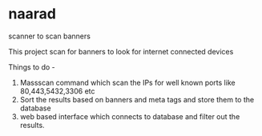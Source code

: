 # naarad
scanner to scan banners

This project scan for banners to look for internet connected devices

Things to do - 

1. Massscan command which scan the IPs for well known ports like 80,443,5432,3306 etc
2. Sort the results based on banners and meta tags and store them to the database
3. web based interface which connects to database and filter out the results.
